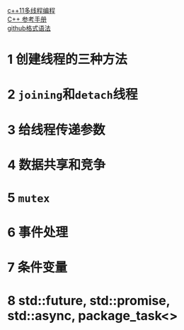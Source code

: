 [c++11多线程编程](https://blog.csdn.net/lijinqi1987/category_9271083.html)   
[C++ 参考手册](http://www.cplusplus.com/reference/)      
[github格式语法](https://docs.github.com/cn/github/writing-on-github/getting-started-with-writing-and-formatting-on-github/basic-writing-and-formatting-syntax)

# 1 创建线程的三种方法

# 2 `joining`和`detach`线程

# 3 给线程传递参数

# 4 数据共享和竞争

# 5 `mutex`

# 6 事件处理

# 7 条件变量

# 8 std::future, std::promise, std::async, package_task<>

